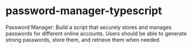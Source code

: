 # password-manager-typescript
Password Manager: Build a script that securely stores and manages passwords for different online accounts. Users should be able to generate strong passwords, store them, and retrieve them when needed.
